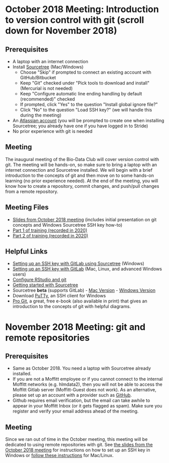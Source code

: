 # October 2018 Meeting: Introduction to version control with git (scroll down for November 2018)

## Prerequisites
* A laptop with an internet connection
* Install [Sourcetree](https://www.sourcetreeapp.com/) (Mac/Windows)
    * Choose "Skip" if prompted to connect an existing account with GitHub/Bitbucket
    * Keep "Git" checked under "Pick tools to download and install" (Mercurial is not needed)
    * Keep "Configure automatic line ending handling by default (recommended)" checked
    * If prompted, click "Yes" to the question "Install global ignore file?" 
    * Click "No" to the question "Load SSH key?" (we will handle this during the meeting)
* An [Atlassian account](https://id.atlassian.com/signup) (you will be prompted to create one when installing Sourcetree; you already have one if you have logged in to Stride)
* No prior experience with git is needed

## Meeting
The inaugural meeting of the Bio-Data Club will cover version control with git. The meeting will be hands-on, so make sure to bring a laptop with an internet connection and Sourcetree installed. We will begin with a brief introduction to the concepts of git and then move on to some hands-on learning (no prior experience needed). At the end of the meeting, you will know how to create a repository, commit changes, and push/pull changes from a remote repository. 

## Meeting Files  
* [Slides from October 2018 meeting](https://github.com/pstew/biodataclub/blob/master/meetings/october_2018/bio-data_club_oct_2018.pdf) (includes initial presentation on git concepts and Windows Sourcetree SSH key how-to)
* [Part 1 of training (recorded in 2020)](https://moffitt.hosted.panopto.com/Panopto/Pages/Viewer.aspx?id=1aa2696f-c222-44d6-a06d-ac17010c1b6d)
* [Part 2 of training (recorded in 2020)](https://moffitt.hosted.panopto.com/Panopto/Pages/Viewer.aspx?id=e69faab7-ac22-4446-bece-ac2c010b3c4e)

## Helpful Links
* [Setting up an SSH key with GitLab using Sourcetree](https://confluence.atlassian.com/sourcetreekb/generate-and-load-ssh-keys-into-sourcetree-with-putty-790629663.html) (Windows)
* [Setting up an SSH key with GitLab](https://docs.gitlab.com/ee/ssh/) (Mac, Linux, and advanced Windows users)
* [Configure RStudio and git](https://support.rstudio.com/hc/en-us/articles/200532077-Version-Control-with-Git-and-SVN)
* [Getting started with Sourcetree](https://confluence.atlassian.com/get-started-with-sourcetree)
* Sourcetree **beta** (supports GitLab) - [Mac Version](https://bitbucket.org/atlassianlabs/sourcetree-betas/downloads/OSX_Beta_Latest.zip) - [Windows Version](https://bitbucket.org/atlassianlabs/sourcetree-betas/downloads/SourceTreeSetup-3.0.5-beta-2178.exe)
* Download [PuTTy](https://www.chiark.greenend.org.uk/~sgtatham/putty/latest.html), an SSH client for Windows 
* [Pro Git](https://git-scm.com/book/en/v2), a great, free e-book (also available in print) that gives an introduction to the concepts of git with helpful diagrams.

# November 2018 Meeting: git and remote repositories
## Prerequisites
* Same as October 2018. You need a laptop with Sourcetree already installed.
* If you are not a Moffitt employee or if you cannot connect to the internal Moffitt networks (e.g. hlmdata2), then you will not be able to access the Moffitt Gitlab server (Moffitt-Guest does not work). As an alternative, please set up an account with a provider such as [GitHub](https://github.com/). 
* Github requires email verification, but the email can take awhile to appear in your Moffitt Inbox (or it gets flagged as spam). Make sure you register and verify your email address ahead of the meeting. 

## Meeting
Since we ran out of time in the October meeting, this meeting will be dedicated to using remote repositories with git. See [the slides from the October 2018 meeting](https://github.com/pstew/biodataclub/blob/master/meetings/october_2018/bio-data_club_oct_2018.pdf) for instructions on how to set up an SSH key in Windows or [follow these instructions](https://docs.gitlab.com/ee/ssh/) for Mac/Linux.
